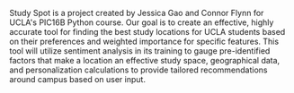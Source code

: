 Study Spot is a project created by Jessica Gao and Connor Flynn for UCLA's PIC16B Python course. 
Our goal is to create an effective, highly accurate tool for finding the best study locations for UCLA students based on their preferences and weighted importance for specific features. This tool will utilize sentiment analysis in its training to gauge pre-identified factors that make a location an effective study space, geographical data, and personalization calculations to provide tailored recommendations around campus based on user input.
